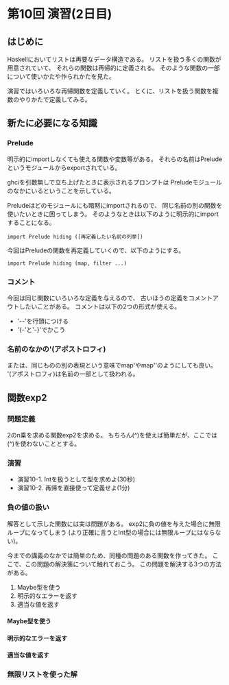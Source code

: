 第10回 演習(2日目)
==================

はじめに
--------

Haskellにおいてリストは再要なデータ構造である。
リストを扱う多くの関数が用意されていて、
それらの関数は再帰的に定義される。
そのような関数の一部について使いかたや作られかたを見た。

演習ではいろいろな再帰関数を定義していく。
とくに、リストを扱う関数を複数のやりかたで定義してみる。

新たに必要になる知識
--------------------

### Prelude

明示的にimportしなくても使える関数や変数等がある。
それらの名前はPreludeというモジュールからexportされている。

ghciを引数無しで立ち上げたときに表示されるプロンプトは
Preludeモジュールのなかにいるということを示している。

Preludeはどのモジュールにも暗黙にimportされるので、
同じ名前の別の関数を使いたいときに困ってしまう。
そのようなときは以下のように明示的にimportすることになる。

    import Prelude hiding ([再定義したい名前の列挙])

今回はPreludeの関数を再定義していくので、以下のようにする。

    import Prelude hiding (map, filter ...)

### コメント

今回は同じ関数にいろいろな定義を与えるので、
古いほうの定義をコメントアウトしたいことがある。
コメントは以下の2つの形式が使える。

* '--'を行頭につける
* '{-'と'-}'でかこう

### 名前のなかの'(アポストロフィ)

または、同じものの別の表現という意味でmap'やmap''のようにしても良い。
'(アポストロフィ)は名前の一部として扱われる。

関数exp2
--------

### 問題定義

2のn乗を求める関数exp2を求める。
もちろん(^)を使えば簡単だが、ここでは(^)を使わないこととする。

### 演習

* 演習10-1. Intを扱うとして型を求めよ(30秒)
* 演習10-2. 再帰を直接使って定義せよ(1分)

### 負の値の扱い

解答として示した関数には実は問題がある。
exp2に負の値を与えた場合に無限ループになってしまう
(より正確に言うとInt型の場合には無限ループにはならない)。

今までの講義のなかでは簡単のため、同種の問題のある関数を作ってきた。
ここで、この問題の解決策について触れておこう。
この問題を解決する3つの方法がある。

1. Maybe型を使う
2. 明示的なエラーを返す
3. 適当な値を返す

#### Maybe型を使う

#### 明示的なエラーを返す

#### 適当な値を返す

### 無限リストを使った解
